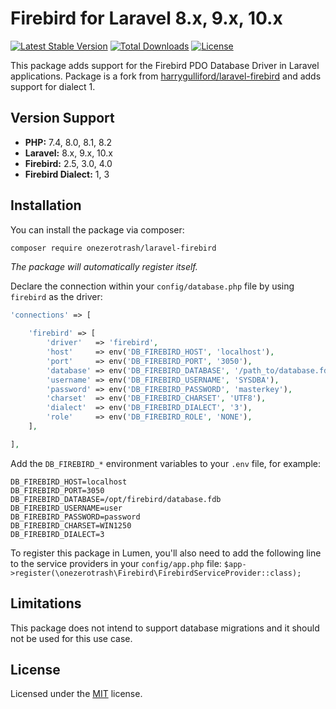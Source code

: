 # Firebird for Laravel 8.x, 9.x, 10.x

[![Latest Stable Version](https://poser.pugx.org/onezerotrash/laravel-firebird/v/stable)](https://packagist.org/packages/onezerotrash/laravel-firebird)
[![Total Downloads](https://poser.pugx.org/onezerotrash/laravel-firebird/downloads)](https://packagist.org/packages/onezerotrash/laravel-firebird)
[![License](https://poser.pugx.org/onezerotrash/laravel-firebird/license)](https://packagist.org/packages/onezerotrash/laravel-firebird)

This package adds support for the Firebird PDO Database Driver in Laravel applications.
Package is a fork from [harrygulliford/laravel-firebird](https://github.com/harrygulliford/laravel-firebird) and adds support for dialect 1.

## Version Support

- **PHP:** 7.4, 8.0, 8.1, 8.2
- **Laravel:** 8.x, 9.x, 10.x
- **Firebird:** 2.5, 3.0, 4.0
- **Firebird Dialect:** 1, 3

## Installation

You can install the package via composer:

```bash
composer require onezerotrash/laravel-firebird
```

_The package will automatically register itself._

Declare the connection within your `config/database.php` file by using `firebird` as the
driver:
```php
'connections' => [

    'firebird' => [
        'driver'   => 'firebird',
        'host'     => env('DB_FIREBIRD_HOST', 'localhost'),
        'port'     => env('DB_FIREBIRD_PORT', '3050'),
        'database' => env('DB_FIREBIRD_DATABASE', '/path_to/database.fdb'),
        'username' => env('DB_FIREBIRD_USERNAME', 'SYSDBA'),
        'password' => env('DB_FIREBIRD_PASSWORD', 'masterkey'),
        'charset'  => env('DB_FIREBIRD_CHARSET', 'UTF8'),
        'dialect'  => env('DB_FIREBIRD_DIALECT', '3'),
        'role'     => env('DB_FIREBIRD_ROLE', 'NONE'),
    ],

],
```

Add the `DB_FIREBIRD_*` environment variables to your `.env` file, for example:
```
DB_FIREBIRD_HOST=localhost
DB_FIREBIRD_PORT=3050
DB_FIREBIRD_DATABASE=/opt/firebird/database.fdb
DB_FIREBIRD_USERNAME=user
DB_FIREBIRD_PASSWORD=password
DB_FIREBIRD_CHARSET=WIN1250
DB_FIREBIRD_DIALECT=3
```

To register this package in Lumen, you'll also need to add the following line to the service providers in your `config/app.php` file:
`$app->register(\onezerotrash\Firebird\FirebirdServiceProvider::class);`

## Limitations
This package does not intend to support database migrations and it should not be used for this use case.

## License
Licensed under the [MIT](https://choosealicense.com/licenses/mit/) license.
